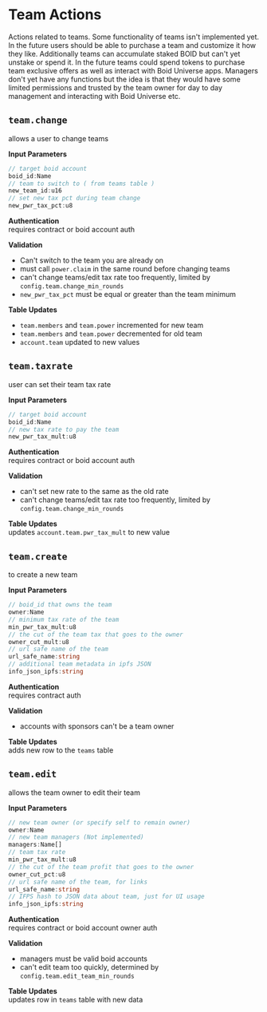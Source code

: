# Team Actions
Actions related to teams. Some functionality of teams isn't implemented yet. In the future users should be able to purchase a team and customize it how they like. Additionally teams can accumulate staked BOID but can't yet unstake or spend it. In the future teams could spend tokens to purchase team exclusive offers as well as interact with Boid Universe apps. Managers don't yet have any functions but the idea is that they would have some limited permissions and trusted by the team owner for day to day management and interacting with Boid Universe etc.

## `team.change`
allows a user to change teams

**Input Parameters**
```ts
// target boid account
boid_id:Name
// team to switch to ( from teams table )
new_team_id:u16
// set new tax pct during team change
new_pwr_tax_pct:u8
```
**Authentication**\
requires contract or boid account auth

**Validation**
- Can't switch to the team you are already on
- must call `power.claim` in the same round before changing teams
- can't change teams/edit tax rate too frequently, limited by `config.team.change_min_rounds`
- `new_pwr_tax_pct` must be equal or greater than the team minimum

**Table Updates**
- `team.members` and `team.power` incremented for new team
- `team.members` and `team.power` decremented for old team
- `account.team` updated to new values

## `team.taxrate`
user can set their team tax rate

**Input Parameters**
```ts
// target boid account
boid_id:Name
// new tax rate to pay the team
new_pwr_tax_mult:u8
```
**Authentication**\
requires contract or boid account auth

**Validation**
- can't set new rate to the same as the old rate
- can't change teams/edit tax rate too frequently, limited by `config.team.change_min_rounds`

**Table Updates**\
updates `account.team.pwr_tax_mult` to new value

## `team.create`
to create a new team

**Input Parameters**
```ts
// boid_id that owns the team
owner:Name
// minimum tax rate of the team
min_pwr_tax_mult:u8
// the cut of the team tax that goes to the owner
owner_cut_mult:u8
// url safe name of the team
url_safe_name:string
// additional team metadata in ipfs JSON
info_json_ipfs:string
```
**Authentication**\
requires contract auth

**Validation**
- accounts with sponsors can't be a team owner

**Table Updates**\
adds new row to the `teams` table

## `team.edit`
allows the team owner to edit their team

**Input Parameters**
```ts
// new team owner (or specify self to remain owner)
owner:Name
// new team managers (Not implemented)
managers:Name[]
// team tax rate
min_pwr_tax_mult:u8
// the cut of the team profit that goes to the owner
owner_cut_pct:u8
// url safe name of the team, for links
url_safe_name:string
// IFPS hash to JSON data about team, just for UI usage
info_json_ipfs:string
```
**Authentication**\
requires contract or boid account owner auth

**Validation**
- managers must be valid boid accounts
- can't edit team too quickly, determined by `config.team.edit_team_min_rounds`

**Table Updates**\
updates row in `teams` table with new data


<!-- ## `action.name`


**Input Parameters**
```ts

```
**Authentication**\


**Validation**


**Table Updates**\ -->
